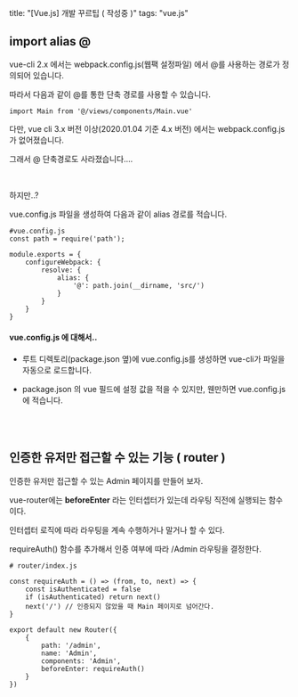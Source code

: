 title: "[Vue.js] 개발 꾸르팁 ( 작성중 )"
tags: "vue.js"



## import alias @

vue-cli 2.x 에서는 webpack.config.js(웹팩 설정파일) 에서 @를 사용하는 경로가 정의되어 있습니다.

따라서 다음과 같이 @를 통한 단축 경로를 사용할 수 있습니다.

```vue
import Main from '@/views/components/Main.vue'
```

다만, vue cli 3.x 버전 이상(2020.01.04 기준 4.x 버전) 에서는 webpack.config.js가 없어졌습니다.

그래서 @ 단축경로도 사라졌습니다....

<br>

하지만..?

vue.config.js 파일을 생성하여 다음과 같이 alias 경로를 적습니다.

```vue
#vue.config.js
const path = require('path');

module.exports = {
    configureWebpack: {
        resolve: {
            alias: {
                '@': path.join(__dirname, 'src/')
            }
        }
    }
}
```

#### vue.config.js 에 대해서..

- 루트 디렉토리(package.json 옆)에 vue.config.js를 생성하면 vue-cli가 파일을 자동으로 로드합니다.

- package.json 의 vue 필드에 설정 값을 적을 수 있지만, 웬만하면 vue.config.js에 적습니다.

<br>

<br>

## 인증한 유저만 접근할 수 있는 기능 ( router )

인증한 유저만 접근할 수 있는 Admin 페이지를 만들어 보자.

vue-router에는 **beforeEnter** 라는 인터셉터가 있는데 라우팅 직전에 실행되는 함수이다.

인터셉터 로직에 따라 라우팅을 계속 수행하거나 말거나 할 수 있다.

requireAuth() 함수를 추가해서 인증 여부에 따라 /Admin 라우팅을 결정한다.

```Vue
# router/index.js

const requireAuth = () => (from, to, next) => {
	const isAuthenticated = false
	if (isAuthenticated) return next()
	next('/') // 인증되지 않았을 때 Main 페이지로 넘어간다.
}

export default new Router({
	{
		path: '/admin',
		name: 'Admin',
		components: 'Admin',
		beforeEnter: requireAuth()
	}
})
```

